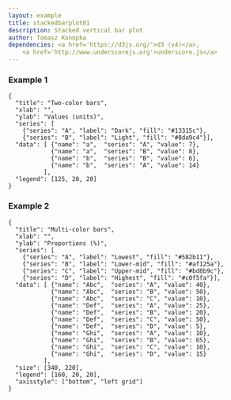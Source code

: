 ```yaml
---
layout: example
title: stackedbarplot01
description: Stacked vertical bar plot
author: Tomasz Konopka
dependencies: <a href='https://d3js.org/'>d3 (v4)</a>, 
    <a href='http://www.underscorejs.org'>underscore.js</a>
---
```


<script src="https://d3js.org/d3.v4.min.js"></script>


### Example 1

<pre class="example"><code class="makealive stackedbarplot01">{
  "title": "Two-color bars",
  "xlab": "",
  "ylab": "Values (units)",
  "series": [ 
    {"series": "A", "label": "Dark", "fill": "#13315c"},
    {"series": "B", "label": "Light", "fill": "#8da9c4"}],
  "data": [ {"name": "a",  "series": "A", "value": 7}, 
            {"name": "a",  "series": "B", "value": 8}, 
            {"name": "b",  "series": "B", "value": 6}, 
            {"name": "b",  "series": "A", "value": 14}
          ],
  "legend": [125, 20, 20]  
}
</code></pre>


### Example 2

<pre class="example"><code class="makealive stackedbarplot01">{
  "title": "Multi-color bars",
  "xlab": "",
  "ylab": "Proportions (%)",
  "series": [ 
    {"series": "A", "label": "Lowest", "fill": "#582b11"}, 
    {"series": "B", "label": "Lower-mid", "fill": "#af125a"},
    {"series": "C", "label": "Upper-mid", "fill": "#bd8b9c"}, 
    {"series": "D", "label": "Highest", "fill": "#c0f5fa"}],
  "data": [ {"name": "Abc",  "series": "A", "value": 40}, 
            {"name": "Abc",  "series": "B", "value": 50},
            {"name": "Abc",  "series": "C", "value": 10},
            {"name": "Def",  "series": "A", "value": 25}, 
            {"name": "Def",  "series": "B", "value": 20}, 
            {"name": "Def",  "series": "C", "value": 50}, 
            {"name": "Def",  "series": "D", "value": 5},             
            {"name": "Ghi",  "series": "A", "value": 10}, 
            {"name": "Ghi",  "series": "B", "value": 65},
            {"name": "Ghi",  "series": "C", "value": 10},
            {"name": "Ghi",  "series": "D", "value": 15}
          ],
  "size": [340, 220],
  "legend": [160, 20, 20],
  "axisstyle": ["bottom", "left grid"]  
}
</code></pre>
